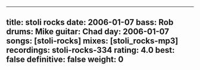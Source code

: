 
---
title: stoli rocks
date: 2006-01-07
bass:	Rob
drums:	Mike
guitar:	Chad
day: 2006-01-07
songs: [stoli-rocks]
mixes: [stoli_rocks-mp3]
recordings: stoli-rocks-334
rating: 4.0
best: false
definitive: false
weight: 0
---

